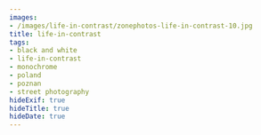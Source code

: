 ```yaml
---
images:
- /images/life-in-contrast/zonephotos-life-in-contrast-10.jpg
title: life-in-contrast
tags:
- black and white
- life-in-contrast
- monochrome
- poland
- poznan
- street photography
hideExif: true
hideTitle: true
hideDate: true
---
```

